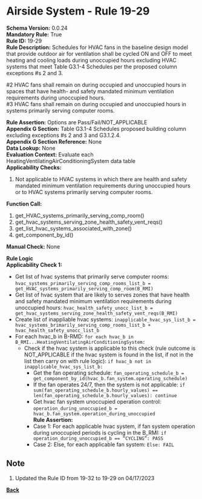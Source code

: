 # Airside System - Rule 19-29      
**Schema Version:** 0.0.24    
**Mandatory Rule:** True  
**Rule ID:** 19-29      
**Rule Description:** Schedules for HVAC fans in the baseline design model that provide outdoor air for ventilation shall be cycled ON and OFF to meet heating and cooling loads during unoccupied hours excluding HVAC systems that meet Table G3.1-4 Schedules per the proposed column exceptions #s 2 and 3.  

#2 HVAC fans shall remain on during occupied and unoccupied hours in spaces that have health- and safety mandated minimum ventilation requirements during unoccupied hours.  
#3 HVAC fans shall remain on during occupied and unoccupied hours in systems primarily serving computer rooms.  


**Rule Assertion:** Options are Pass/Fail/NOT_APPLICABLE                                     
**Appendix G Section:** Table G3.1-4 Schedules proposed building column excluding exceptions #s 2 and 3 and G3.1.2.4.   
**Appendix G Section Reference:** None  
**Data Lookup:** None  
**Evaluation Context:** Evaluate each HeatingVentilatingAirConditioningSystem data table  
**Applicability Checks:**  

1. Not applicable to HVAC systems in which there are health and safety mandated minimum ventilation requirements during unoccupied hours or to HVAC systems primarily serving computer rooms.
 
**Function Call:** 

1. get_HVAC_systems_primarily_serving_comp_room()
2. get_hvac_systems_serving_zone_health_safety_vent_reqs()
3. get_list_hvac_systems_associated_with_zone()  
4. get_component_by_id()

**Manual Check:** None 

**Rule Logic**  
**Applicability Check 1:** 
- Get list of hvac systems that primarily serve computer rooms: `hvac_systems_primarily_serving_comp_rooms_list_b = get_HVAC_systems_primarily_serving_comp_room(B_RMI)`
- Get list of hvac system that are likely to serves zones that have health and safety mandated minimum ventilation requirements during unoccupied hours: `hvac_health_safety_unocc_list_b = get_hvac_systems_serving_zone_health_safety_vent_reqs(B_RMI)`
- Create list of inappliable hvac systems: `inapplicable_hvac_sys_list_b = hvac_systems_brimarily_serving_comp_rooms_list_b + hvac_health_safety_unocc_list_b`           
- For each hvac_b in B-RMD: `for each hvac_b in B_RMI...HeatingVentilatingAirConditioningSystem:`                         
    - Check if the hvac system is applicable to this check (rule outcome is NOT_APPLICABLE if the hvac system is found in the list, if not in the list then carry on with rule logic): `if hvac_b not in inapplicable_hvac_sys_list_b:`
        - Get the fan operating schedule: `fan_operating_schedule_b = get_component_by_id(hvac_b.fan_system.operating_schedule)`
        - If the fan operates 24/7, then the system is not applicable: `if sum(fan_operating_schedule_b.hourly_values) == len(fan_operating_schedule_b.hourly_values): continue`
        - Get hvac fan system unoccupied operation control: `operation_during_unoccupied_b = hvac_b.fan_system.operation_during_unoccupied`  
        **Rule Assertion:**
        - Case 1: For each applicable hvac system, if fan system operation during unoccupied periods is cycling in the B_RMI: `if operation_during_unoccupied_b == “CYCLING”: PASS`
        - Case 2: Else, for each applicable fan system: `Else: FAIL`  

## Note
1. Updated the Rule ID from 19-32 to 19-29 on 04/17/2023

**[Back](../_toc.md)**